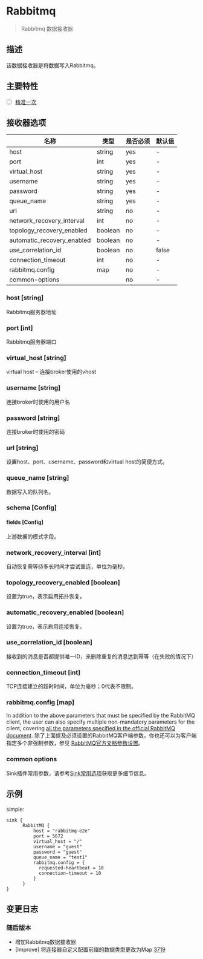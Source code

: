 # Rabbitmq

> Rabbitmq 数据接收器

## 描述

该数据接收器是将数据写入Rabbitmq。

## 主要特性

- [ ] [精准一次](../../concept/connector-v2-features.md)

## 接收器选项

|             名称             |   类型    | 是否必须 |  默认值  |
|----------------------------|---------|------|-------|
| host                       | string  | yes  | -     |
| port                       | int     | yes  | -     |
| virtual_host               | string  | yes  | -     |
| username                   | string  | yes  | -     |
| password                   | string  | yes  | -     |
| queue_name                 | string  | yes  | -     |
| url                        | string  | no   | -     |
| network_recovery_interval  | int     | no   | -     |
| topology_recovery_enabled  | boolean | no   | -     |
| automatic_recovery_enabled | boolean | no   | -     |
| use_correlation_id         | boolean | no   | false |
| connection_timeout         | int     | no   | -     |
| rabbitmq.config            | map     | no   | -     |
| common-options             |         | no   | -     |

### host [string]

Rabbitmq服务器地址

### port [int]

Rabbitmq服务器端口

### virtual_host [string]

virtual host – 连接broker使用的vhost

### username [string]

连接broker时使用的用户名

### password [string]

连接broker时使用的密码

### url [string]

设置host、port、username、password和virtual host的简便方式。

### queue_name [string]

数据写入的队列名。

### schema [Config]

#### fields [Config]

上游数据的模式字段。

### network_recovery_interval [int]

自动恢复需等待多长时间才尝试重连，单位为毫秒。

### topology_recovery_enabled [boolean]

设置为true，表示启用拓扑恢复。

### automatic_recovery_enabled [boolean]

设置为true，表示启用连接恢复。

### use_correlation_id [boolean]

接收到的消息是否都提供唯一ID，来删除重复的消息达到幂等（在失败的情况下）

### connection_timeout [int]

TCP连接建立的超时时间，单位为毫秒；0代表不限制。

### rabbitmq.config [map]

In addition to the above parameters that must be specified by the RabbitMQ client, the user can also specify multiple non-mandatory parameters for the client, covering [all the parameters specified in the official RabbitMQ document](https://www.rabbitmq.com/configure.html).
除了上面提及必须设置的RabbitMQ客户端参数，你也还可以为客户端指定多个非强制参数，参见 [RabbitMQ官方文档参数设置](https://www.rabbitmq.com/configure.html)。

### common options

Sink插件常用参数，请参考[Sink常用选项](../sink-common-options.md)获取更多细节信息。

## 示例

simple:

```hocon
sink {
      RabbitMQ {
          host = "rabbitmq-e2e"
          port = 5672
          virtual_host = "/"
          username = "guest"
          password = "guest"
          queue_name = "test1"
          rabbitmq.config = {
            requested-heartbeat = 10
            connection-timeout = 10
          }
      }
}
```

## 变更日志

### 随后版本

- 增加Rabbitmq数据接收器
- [Improve] 将连接器自定义配置前缀的数据类型更改为Map [3719](https://github.com/apache/seatunnel/pull/3719)

